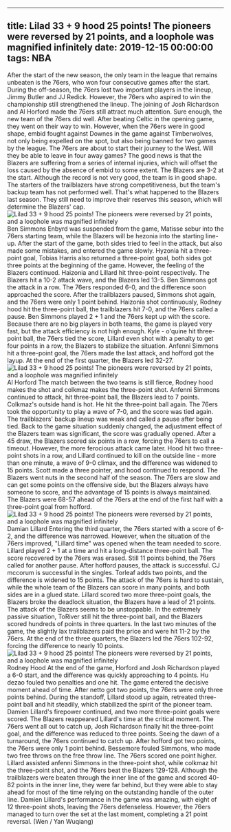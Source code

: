 
---
title: Lilad 33 + 9 hood 25 points! The pioneers were reversed by 21 points, and a loophole was magnified infinitely
date: 2019-12-15 00:00:00
tags:  NBA
---
After the start of the new season, the only team in the league that remains unbeaten is the 76ers, who won four consecutive games after the start.
During the off-season, the 76ers lost two important players in the lineup, Jimmy Butler and JJ Redick. However, the 76ers who aspired to win the championship still strengthened the lineup. The joining of Josh Richardson and Al Horford made the 76ers still attract much attention. Sure enough, the new team of the 76ers did well. After beating Celtic in the opening game, they went on their way to win.
However, when the 76ers were in good shape, embid fought against Downes in the game against Timberwolves, not only being expelled on the spot, but also being banned for two games by the league. The 76ers are about to start their journey to the West. Will they be able to leave in four away games? The good news is that the Blazers are suffering from a series of internal injuries, which will offset the loss caused by the absence of embid to some extent.
The Blazers are 3-2 at the start. Although the record is not very good, the team is in good shape. The starters of the trailblazers have strong competitiveness, but the team's backup team has not performed well. That's what happened to the Blazers last season. They still need to improve their reserves this season, which will determine the Blazers' cap.
![Lilad 33 + 9 hood 25 points! The pioneers were reversed by 21 points, and a loophole was magnified infinitely](3c1e912ac63d4c7398c1c52d4edd8c63.jpg)
Ben Simmons
Enbyrd was suspended from the game, Matisse sebur into the 76ers starting team, while the Blazers will be hezonia into the starting line-up.
After the start of the game, both sides tried to feel in the attack, but also made some mistakes, and entered the game slowly. Hyzonia hit a three-point goal, Tobias Harris also returned a three-point goal, both sides got three points at the beginning of the game. However, the feeling of the Blazers continued. Haizonia and Lillard hit three-point respectively. The Blazers hit a 10-2 attack wave, and the Blazers led 13-5.
Ben Simmons got the attack in a row. The 76ers responded 6-0, and the difference soon approached the score. After the trailblazers paused, Simmons shot again, and the 76ers were only 1 point behind. Haizonia shot continuously, Rodney hood hit the three-point ball, the trailblazers hit 7-0, and the 76ers called a pause. Ben Simmons played 2 + 1 and the 76ers kept up with the score.
Because there are no big players in both teams, the game is played very fast, but the attack efficiency is not high enough. Kyle - o'quine hit three-point ball, the 76ers tied the score, Lillard even shot with a penalty to get four points in a row, the Blazers to stabilize the situation. Anfenni Simmons hit a three-point goal, the 76ers made the last attack, and hofford got the layup. At the end of the first quarter, the Blazers led 32-27.
![Lilad 33 + 9 hood 25 points! The pioneers were reversed by 21 points, and a loophole was magnified infinitely](408d24daa0bf4faeb11d529b05d52498.jpg)
Al Horford 
The match between the two teams is still fierce, Rodney hood makes the shot and colkmaz makes the three-point shot. Anfenni Simmons continued to attack, hit three-point ball, the Blazers lead to 7 points. Colkmaz's outside hand is hot. He hit the three-point ball again. The 76ers took the opportunity to play a wave of 7-0, and the score was tied again. The trailblazers' backup lineup was weak and called a pause after being tied.
Back to the game situation suddenly changed, the adjustment effect of the Blazers team was significant, the score was gradually opened. After a 45 draw, the Blazers scored six points in a row, forcing the 76ers to call a timeout. However, the more ferocious attack came later. Hood hit two three-point shots in a row, and Lillard continued to kill on the outside line - more than one minute, a wave of 9-0 climax, and the difference was widened to 15 points.
Scott made a three pointer, and hood continued to respond. The Blazers went nuts in the second half of the season. The 76ers are slow and can get some points on the offensive side, but the Blazers always have someone to score, and the advantage of 15 points is always maintained. The Blazers were 68-57 ahead of the 76ers at the end of the first half with a three-point goal from hofford.
![Lilad 33 + 9 hood 25 points! The pioneers were reversed by 21 points, and a loophole was magnified infinitely](487996535fa9468a8a89acaf3ada3eb1.jpg)
Damian Lillard 
Entering the third quarter, the 76ers started with a score of 6-2, and the difference was narrowed. However, when the situation of the 76ers improved, "Lillard time" was opened when the team needed to score. Lillard played 2 + 1 at a time and hit a long-distance three-point ball. The score recovered by the 76ers was erased. Still 11 points behind, the 76ers called for another pause.
After hofford pauses, the attack is successful. CJ mccorum is successful in the singles. Torleaf adds two points, and the difference is widened to 15 points. The attack of the 76ers is hard to sustain, while the whole team of the Blazers can score in many points, and both sides are in a glued state. Lillard scored two more three-point goals, the Blazers broke the deadlock situation, the Blazers have a lead of 21 points.
The attack of the Blazers seems to be unstoppable. In the extremely passive situation, ToRiver still hit the three-point ball, and the Blazers scored hundreds of points in three quarters. In the last two minutes of the game, the slightly lax trailblazers paid the price and were hit 11-2 by the 76ers. At the end of the three quarters, the Blazers led the 76ers 102-92, forcing the difference to nearly 10 points.
![Lilad 33 + 9 hood 25 points! The pioneers were reversed by 21 points, and a loophole was magnified infinitely](460c81e62ff24a9f90c070350aeb01fa.jpg)
Rodney Hood 
At the end of the game, Horford and Josh Richardson played a 6-0 start, and the difference was quickly approaching to 4 points. Hu dezao fouled two penalties and one hit. The game entered the decisive moment ahead of time. After netto got two points, the 76ers were only three points behind. During the standoff, Lillard stood up again, retreated three-point ball and hit steadily, which stabilized the spirit of the pioneer team. Damien Lillard's firepower continued, and two more three-point goals were scored. The Blazers reappeared Lillard's time at the critical moment.
The 76ers went all out to catch up, Josh Richardson finally hit the three-point goal, and the difference was reduced to three points. Seeing the dawn of a turnaround, the 76ers continued to catch up. After hofford got two points, the 76ers were only 1 point behind. Bessemore fouled Simmons, who made two free throws on the free throw line. The 76ers scored one point higher.
Lillard assisted anfenni Simmons in the three-point shot, while colkmaz hit the three-point shot, and the 76ers beat the Blazers 129-128.
Although the trailblazers were beaten through the inner line of the game and scored 40-82 points in the inner line, they were far behind, but they were able to stay ahead for most of the time relying on the outstanding handle of the outer line. Damien Lillard's performance in the game was amazing, with eight of 12 three-point shots, leaving the 76ers defenseless. However, the 76ers managed to turn over the set at the last moment, completing a 21 point reversal.
(Wen / Yan Wuqiang)